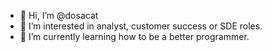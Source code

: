 - 👋 Hi, I’m @dosacat
- 👀 I’m interested in analyst, customer success or SDE roles.
- 🌱 I’m currently learning how to be a better programmer.

<!---
dosacat/dosacat is a ✨ special ✨ repository because its `README.md` (this file) appears on your GitHub profile.
You can click the Preview link to take a look at your changes.
--->

